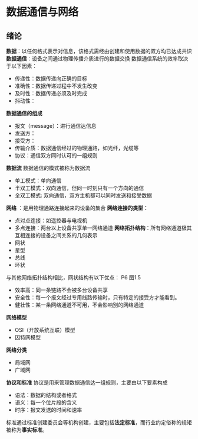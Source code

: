 # 数据通信与网络
## 绪论
**数据**：以任何格式表示对信息，该格式需经由创建和使用数据的双方均已达成共识
**数据通信**：设备之间通过物理传播介质进行的数据交换
数据通信系统的效率取决于以下因素：
* 传递性：数据传递向正确的目标
* 准确性：数据传递过程中不发生改变
* 及时性：数据传递必须及时完成
* 抖动性：

**数据通信的组成**
* 报文（message）：进行通信达信息
* 发送方：
* 接受方：
* 传输介质：数据通信经过的物理通路，如光纤，光缆等
* 协议：通信双方同时认可的一组规则

**数据流**
数据通信的模式被称为数据流
* 单工模式：单向通信
* 半双工模式：双向通信，但同一时刻只有一个方向的通信
* 全双工模式:   双向通信，双方主机都可以同时发送和接受数据

**网络** ：是用物理通路连接起来的设备的集合
**网络连接的类型：**
* 点对点连接：如遥控器与电视机
* 多点连接：两台以上设备共享单一网络通道
**网络拓扑结构**：所有网络通道极其互相连接的设备之间关系的几何表示
* 网状
* 星型
* 总线
* 环状

与其他网络拓扑结构相比，网状结构有以下优点：
P6 图1.5
* 效率高：同一条链路不会被多台设备共享
* 安全性：每一个报文经过专用线路传输时，只有特定的接受方才能看到。
* 健壮性：某一条网络通道不可用，不会影响别的网络通道

**网络模型**
* OSI（开放系统互联）模型
* 因特网模型

**网络分类**
* 局域网
* 广域网

**协议和标准**
协议是用来管理数据通信达一组规则，主要由以下要素构成
* 语法：数据的结构或者格式
* 语义：每一个位片段的含义
* 时序：报文发送的时间和速率

标准通过标准创建委员会等机构创建，主要包括**法定标准**，而行业约定俗称的规矩被称为**事实标准**。
